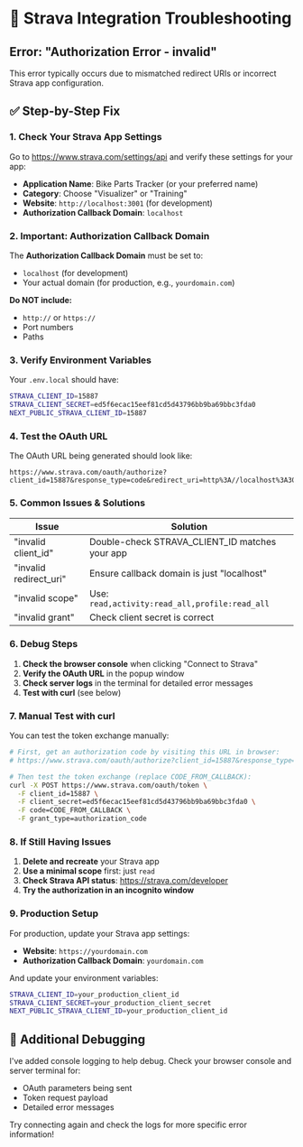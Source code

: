 # 🔧 Strava Integration Troubleshooting

## Error: "Authorization Error - invalid"

This error typically occurs due to mismatched redirect URIs or incorrect Strava app configuration.

## ✅ Step-by-Step Fix

### 1. Check Your Strava App Settings

Go to https://www.strava.com/settings/api and verify these settings for your app:

- **Application Name**: Bike Parts Tracker (or your preferred name)
- **Category**: Choose "Visualizer" or "Training"
- **Website**: `http://localhost:3001` (for development)
- **Authorization Callback Domain**: `localhost`

### 2. Important: Authorization Callback Domain

The **Authorization Callback Domain** must be set to:

- `localhost` (for development)
- Your actual domain (for production, e.g., `yourdomain.com`)

**Do NOT include:**

- `http://` or `https://`
- Port numbers
- Paths

### 3. Verify Environment Variables

Your `.env.local` should have:

```bash
STRAVA_CLIENT_ID=15887
STRAVA_CLIENT_SECRET=ed5f6ecac15eef81cd5d43796bb9ba69bbc3fda0
NEXT_PUBLIC_STRAVA_CLIENT_ID=15887
```

### 4. Test the OAuth URL

The OAuth URL being generated should look like:

```
https://www.strava.com/oauth/authorize?client_id=15887&response_type=code&redirect_uri=http%3A//localhost%3A3001/api/auth/callback/strava&approval_prompt=force&scope=read,activity:read_all,profile:read_all&state=random_state
```

### 5. Common Issues & Solutions

| Issue                  | Solution                                       |
| ---------------------- | ---------------------------------------------- |
| "invalid client_id"    | Double-check STRAVA_CLIENT_ID matches your app |
| "invalid redirect_uri" | Ensure callback domain is just "localhost"     |
| "invalid scope"        | Use: `read,activity:read_all,profile:read_all` |
| "invalid grant"        | Check client secret is correct                 |

### 6. Debug Steps

1. **Check the browser console** when clicking "Connect to Strava"
2. **Verify the OAuth URL** in the popup window
3. **Check server logs** in the terminal for detailed error messages
4. **Test with curl** (see below)

### 7. Manual Test with curl

You can test the token exchange manually:

```bash
# First, get an authorization code by visiting this URL in browser:
# https://www.strava.com/oauth/authorize?client_id=15887&response_type=code&redirect_uri=http://localhost:3001/api/auth/callback/strava&scope=read&approval_prompt=force

# Then test the token exchange (replace CODE_FROM_CALLBACK):
curl -X POST https://www.strava.com/oauth/token \
  -F client_id=15887 \
  -F client_secret=ed5f6ecac15eef81cd5d43796bb9ba69bbc3fda0 \
  -F code=CODE_FROM_CALLBACK \
  -F grant_type=authorization_code
```

### 8. If Still Having Issues

1. **Delete and recreate** your Strava app
2. **Use a minimal scope** first: just `read`
3. **Check Strava API status**: https://strava.com/developer
4. **Try the authorization in an incognito window**

### 9. Production Setup

For production, update your Strava app settings:

- **Website**: `https://yourdomain.com`
- **Authorization Callback Domain**: `yourdomain.com`

And update your environment variables:

```bash
STRAVA_CLIENT_ID=your_production_client_id
STRAVA_CLIENT_SECRET=your_production_client_secret
NEXT_PUBLIC_STRAVA_CLIENT_ID=your_production_client_id
```

## 🐛 Additional Debugging

I've added console logging to help debug. Check your browser console and server terminal for:

- OAuth parameters being sent
- Token request payload
- Detailed error messages

Try connecting again and check the logs for more specific error information!
